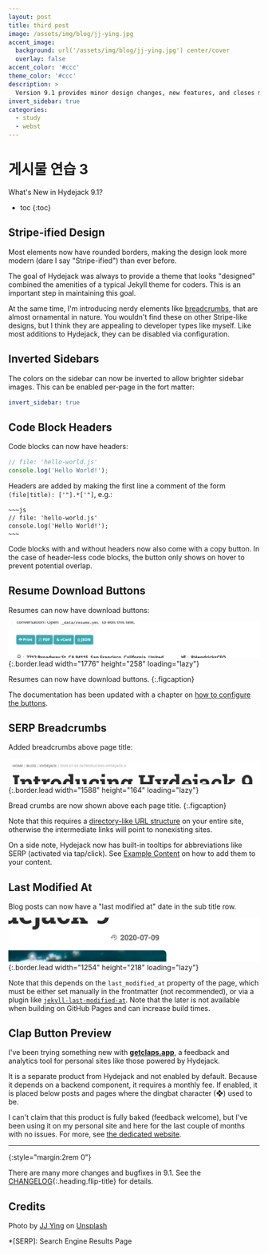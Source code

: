 ```yaml
---
layout: post
title: third post
image: /assets/img/blog/jj-ying.jpg
accent_image: 
  background: url('/assets/img/blog/jj-ying.jpg') center/cover
  overlay: false
accent_color: '#ccc'
theme_color: '#ccc'
description: >
  Version 9.1 provides minor design changes, new features, and closes multiple issues.
invert_sidebar: true
categories:
  - study
  - webst
---
```


# 게시물 연습 3


What's New in Hydejack 9.1?

* toc
{:toc}


## Stripe-ified Design
Most elements now have rounded borders, making the design look more modern (dare I say "Stripe-ified") than ever before. 

The goal of Hydejack was always to provide a theme that looks "designed" combined the amenities of a typical Jekyll theme for coders.
This is an important step in maintaining this goal.

At the same time, I'm introducing nerdy elements like [breadcrumbs](#serp-breadcrumbs), that are almost ornamental in nature.
You wouldn't find these on other Stripe-like designs, but I think they are appealing to developer types like myself. 
Like most additions to Hydejack, they can be disabled via configuration. 


## Inverted Sidebars
The colors on the sidebar can now be inverted to allow brighter sidebar images. This can be enabled per-page in the fort matter:

```yml
invert_sidebar: true
```


## Code Block Headers
Code blocks can now have headers:

~~~js
// file: 'hello-world.js'
console.log('Hello World!');
~~~

Headers are added by making the first line a comment of the form `(file|title): ['"].*['"]`, e.g.:

    ~~~js
    // file: 'hello-world.js'
    console.log('Hello World!');
    ~~~
    
Code blocks with and without headers now also come with a copy button. 
In the case of header-less code blocks, the button only shows on hover to prevent potential overlap.


## Resume Download Buttons
Resumes can now have download buttons:

![Download Buttons](/assets/img/blog/9.1.0-3.png){:.border.lead width="1776" height="258" loading="lazy"}

Resumes can now have download buttons.
{:.figcaption}

The documentation has been updated with a chapter on [how to configure the buttons](/docs/basics/#downloads).


## SERP Breadcrumbs
Added breadcrumbs above page title:

![Breadcrumbs](/assets/img/blog/9.1.0-2.png){:.border.lead width="1588" height="164" loading="lazy"}

Bread crumbs are now shown above each page title.
{:.figcaption}

Note that this requires a [directory-like URL structure](https://qwtel.com/posts/software/urls-are-directories/) on your entire site, 
otherwise the intermediate links will point to nonexisting sites.

On a side note, Hydejack now has built-in tooltips for abbreviations like SERP (activated via tap/click).
See [Example Content](/blog/hyde/2012-02-07-example-content/#inline-html-elements) on how to add them to your content.


## Last Modified At
Blog posts can now have a "last modified at" date in the sub title row.

![Last modified at](/assets/img/blog/9.1.0-1.png){:.border.lead width="1254" height="218" loading="lazy"}

Note that this depends on the `last_modified_at` property of the page, which must be either set manually in the frontmatter (not recommended), or via a plugin like [`jekyll-last-modified-at`](https://github.com/gjtorikian/jekyll-last-modified-at). Note that the later is not available when building on GitHub Pages and can increase build times.


## Clap Button Preview
I've been trying something new with [**getclaps.app**](https://getclaps.app/), a feedback and analytics tool for personal sites like those powered by Hydejack. 

<!-- <clap-button style="--clap-button-color:var(--body-color);margin:2rem auto 3rem;width:3rem;height:3rem;font-size:smaller" nowave></clap-button> -->

It is a separate product from Hydejack and not enabled by default. Because it depends on a backend component, it requires a monthly fee. 
If enabled, it is placed below posts and pages where the dingbat character (❖) used to be.

I can't claim that this product is fully baked (feedback welcome), but I've been using it on my personal site and here for the last couple of months with no issues.
For more, see [the dedicated website](https://getclaps.app/).

***
{:style="margin:2rem 0"}

There are many more changes and bugfixes in 9.1. See the [CHANGELOG](/changelog/){:.heading.flip-title} for details.


## Credits

<span>Photo by <a href="https://unsplash.com/@jjying?utm_source=unsplash&amp;utm_medium=referral&amp;utm_content=creditCopyText">JJ Ying</a> on <a href="https://unsplash.com/?utm_source=unsplash&amp;utm_medium=referral&amp;utm_content=creditCopyText">Unsplash</a></span>

*[SERP]: Search Engine Results Page

